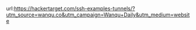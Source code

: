 url:https://hackertarget.com/ssh-examples-tunnels/?utm_source=wanqu.co&utm_campaign=Wanqu+Daily&utm_medium=website